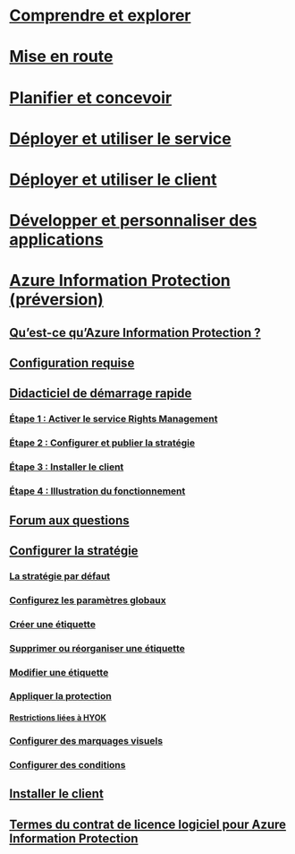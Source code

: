 # [Comprendre et explorer](/rights-management/understand-explore/azure-rights-management)
# [Mise en route](/rights-management/get-started/requirements-azure-rms)
# [Planifier et concevoir](/rights-management/plan-design/deployment-roadmap)
# [Déployer et utiliser le service](/rights-management/deploy-use/activate-service)
# [Déployer et utiliser le client](/rights-management/rms-client/use-client)
# [Développer et personnaliser des applications](/rights-management/develop/developers-guide)
# [Azure Information Protection (préversion)](what-is-information-protection.md)
## [Qu’est-ce qu’Azure Information Protection ?](what-is-information-protection.md)
## [Configuration requise](requirements-azure-infoprotect.md)
## [Didacticiel de démarrage rapide](infoprotect-quick-start-tutorial.md)
### [Étape 1 : Activer le service Rights Management](infoprotect-tutorial-step1.md)
### [Étape 2 : Configurer et publier la stratégie](infoprotect-tutorial-step2.md)
### [Étape 3 : Installer le client](infoprotect-tutorial-step3.md)
### [Étape 4 : Illustration du fonctionnement](infoprotect-tutorial-step4.md)
## [Forum aux questions](faq.md)
## [Configurer la stratégie](configure-policy.md)
### [La stratégie par défaut](configure-policy-default.md)
### [Configurez les paramètres globaux](configure-policy-settings.md)
### [Créer une étiquette](configure-policy-new-label.md)
### [Supprimer ou réorganiser une étiquette](configure-policy-delete-reorder.md)
### [Modifier une étiquette](configure-policy-change-label.md)
### [Appliquer la protection](configure-policy-protection.md)
#### [Restrictions liées à HYOK](configure-adrms-restrictions.md)
### [Configurer des marquages visuels](configure-policy-markings.md)
### [Configurer des conditions](configure-policy-classification.md)
## [Installer le client](info-protect-client.md)
## [Termes du contrat de licence logiciel pour Azure Information Protection](aip-software-license-terms.md)


<!--HONumber=Sep16_HO1-->


